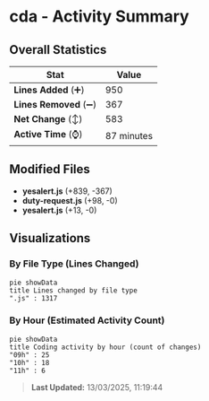 # cda - Activity Summary 

## Overall Statistics

| Stat                   | Value                                                             |
| ---------------------- | ----------------------------------------------------------------- |
| **Lines Added** (➕)   | 950                                          |
| **Lines Removed** (➖) | 367                                        |
| **Net Change** (↕)    | 583                |
| **Active Time** (⌚)   | 87 minutes |


## Modified Files
- **yesalert.js** (+839, -367)
- **duty-request.js** (+98, -0)
- **yesalert.js** (+13, -0)

## Visualizations

### By File Type (Lines Changed)

```mermaid
pie showData
title Lines changed by file type
".js" : 1317
```

### By Hour (Estimated Activity Count)

```mermaid
pie showData
title Coding activity by hour (count of changes)
"09h" : 25
"10h" : 18
"11h" : 6
```


> **Last Updated:** 13/03/2025, 11:19:44